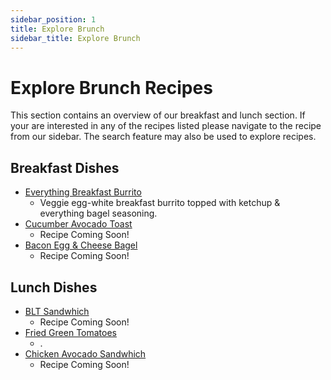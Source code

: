 ```yaml
---
sidebar_position: 1
title: Explore Brunch
sidebar_title: Explore Brunch
---
```


# Explore Brunch Recipes

This section contains an overview of our breakfast and lunch section. If your are interested in any of the recipes listed please navigate to the recipe from our sidebar. The search feature may also be used to explore recipes.

## Breakfast Dishes
- [Everything Breakfast Burrito](../brunch-bar/breakfast-burrito.md/)
    - Veggie egg-white breakfast burrito topped with ketchup & everything bagel seasoning.
- [Cucumber Avocado Toast](../brunch-bar/avocado-toast.md/)
    - Recipe Coming Soon!
- [Bacon Egg & Cheese Bagel]()
    - Recipe Coming Soon!

## Lunch Dishes
- [BLT Sandwhich](../brunch-bar/blt-sandwhich.md/)
    - Recipe Coming Soon!
- [Fried Green Tomatoes](../brunch-bar/fried-green-tomatoes.md/)
    - .
- [Chicken Avocado Sandwhich](../brunch-bar/chicken-avocado.md/)
    - Recipe Coming Soon!
